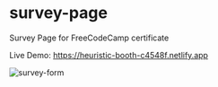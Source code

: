 # survey-page
Survey Page for FreeCodeCamp certificate

Live Demo: https://heuristic-booth-c4548f.netlify.app

![survey-form](https://s7.gifyu.com/images/Immagine4886841307393382.png)

